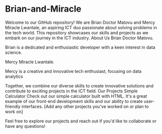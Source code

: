 # Brian-and-Miracle
Welcome to our GitHub repository! We are Brian Doctor Matovu and Mercy Miracle Lwantale, an aspiring ICT duo passionate about solving problems in the tech world. This repository showcases our skills and projects as we embark on our journey in the ICT industry.
About Us
Brian Doctor Matovu.

Brian is a dedicated and enthusiastic developer with a keen interest in data science.

Mercy Miracle Lwantale.

Mercy is a creative and innovative tech enthusiast, focusing on data analytics 

Together, we combine our diverse skills to create innovative solutions and contribute to exciting projects in the ICT field.
Our Projects
Simple Calculator
Check out our simple calculator built with HTML. It's a great example of our front-end development skills and our ability to create user-friendly interfaces.
[Add any other projects you've worked on or plan to work on]




Feel free to explore our projects and reach out if you'd like to collaborate or have any questions!
